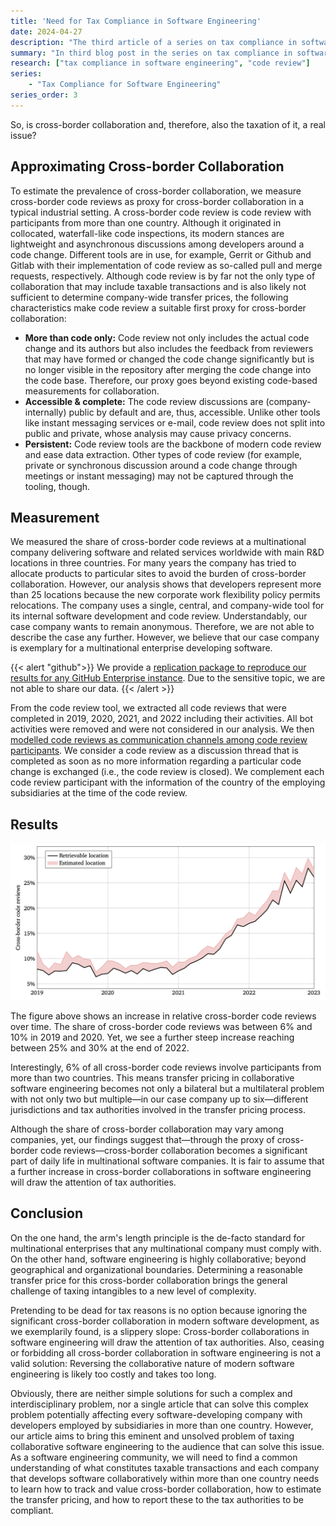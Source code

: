 ```yaml
---
title: 'Need for Tax Compliance in Software Engineering'
date: 2024-04-27
description: "The third article of a series on tax compliance in software engineering we  the fundemantal challenges unique to software engineering."
summary: "In third blog post in the series on tax compliance in software engineering, we will estimate the prevelance of cross-border collaboration, and therefore, the need for tax compliance in software engineering by measuring cross-border code review in a multinational software company."
research: ["tax compliance in software engineering", "code review"]
series: 
    - "Tax Compliance for Software Engineering"
series_order: 3
---
```


So, is cross-border collaboration and, therefore, also the taxation of it, a real issue?

## Approximating Cross-border Collaboration

To estimate the prevalence of cross-border collaboration, we measure cross-border code reviews as proxy for cross-border collaboration in a typical industrial setting. A cross-border code review is code review with participants from more than one country. Although it originated in collocated, waterfall-like code inspections, its modern stances are lightweight and asynchronous discussions among developers around a code change. Different tools are in use, for example, Gerrit or Github and Gitlab with their implementation of code review as so-called pull and merge requests, respectively. Although code review is by far not the only type of collaboration that may include taxable transactions and is also likely not sufficient to determine company-wide transfer prices, the following characteristics make code review a suitable first proxy for cross-border collaboration:

- **More than code only:** Code review not only includes the actual code change and its authors but also includes the feedback from reviewers that may have formed or changed the code change significantly but is no longer visible in the repository after merging the code change into the code base. Therefore, our proxy goes beyond existing code-based measurements for collaboration.
- **Accessible & complete:** The code review discussions are (company-internally) public by default and are, thus, accessible. Unlike other tools like instant messaging services or e-mail, code review does not split into public and private, whose analysis may cause privacy concerns.
- **Persistent:** Code review tools are the backbone of modern code review and ease data extraction. Other types of code review (for example, private or synchronous discussion around a code change through meetings or instant messaging) may not be captured through the tooling, though.

## Measurement

We measured the share of cross-border code reviews at a multinational company delivering software and related services worldwide with main R&D locations in three countries. For many years the company has tried to allocate products to particular sites to avoid the burden of cross-border collaboration. However, our analysis shows that developers represent more than 25 locations because the new corporate work flexibility policy permits relocations. The company uses a single, central, and company-wide tool for its internal software development and code review. Understandably, our case company wants to remain anonymous. Therefore, we are not able to describe the case any further. However, we believe that our case company is exemplary for a multinational enterprise developing software.

{{< alert "github">}}
We provide a [replication package to reproduce our results for any GitHub Enterprise instance](https://github.com/michaeldorner/tax_se). Due to the sensitive topic, we are not able to share our data.
{{< /alert >}}

From the code review tool, we extracted all code reviews that were completed in 2019, 2020, 2021, and 2022 including their activities. All bot activities were removed and were not considered in our analysis. We then [modelled code reviews as communication channels among code review participants](). We consider a code review as a discussion thread that is completed as soon as no more information regarding a particular code change is exchanged (i.e., the code review is closed). We complement each code review participant with the information of the country of the employing subsidiaries at the time of the code review.

## Results

![Cross-border collaboration](cross-border-collaboration.png "The share of cross-border code review at our case company in the years 2019, 2020, 2021 and 2022 (black line) monthly sampled. Since not all historical locations of all code review participants could be reliably retrieved, the share of cross-border reviews could be more significant (indicated by the red area).")

The figure above shows an increase in relative cross-border code reviews over time. The share of cross-border code reviews was between 6% and 10% in 2019 and 2020. Yet, we see a further steep increase reaching between 25% and 30% at the end of 2022.

Interestingly, 6% of all cross-border code reviews involve participants from more than two countries. This means transfer pricing in collaborative software engineering becomes not only a bilateral but a multilateral problem with not only two but multiple—in our case company up to six—different jurisdictions and tax authorities involved in the transfer pricing process.

Although the share of cross-border collaboration may vary among companies, yet, our findings suggest that—through the proxy of cross-border code reviews—cross-border collaboration becomes a significant part of daily life in multinational software companies. It is fair to assume that a further increase in cross-border collaborations in software engineering will draw the attention of tax authorities.

## Conclusion

On the one hand, the arm's length principle is the de-facto standard for multinational enterprises that any multinational company must comply with. On the other hand, software engineering is highly collaborative; beyond geographical and organizational boundaries. Determining a reasonable transfer price for this cross-border collaboration brings the general challenge of taxing intangibles to a new level of complexity.

Pretending to be dead for tax reasons is no option because ignoring the significant cross-border collaboration in modern software development, as we exemplarily found, is a slippery slope: Cross-border collaborations in software engineering will draw the attention of tax authorities. Also, ceasing or forbidding all cross-border collaboration in software engineering is not a valid solution: Reversing the collaborative nature of modern software engineering is likely too costly and takes too long.

Obviously, there are neither simple solutions for such a complex and interdisciplinary problem, nor a single article that can solve this complex problem potentially affecting every software-developing company with developers employed by subsidiaries in more than one country. However, our article aims to bring this eminent and unsolved problem of taxing collaborative software engineering to the audience that can solve this issue. As a software engineering community, we will need to find a common understanding of what constitutes taxable transactions and each company that develops software collaboratively within more than one country needs to learn how to track and value cross-border collaboration, how to estimate the transfer pricing, and how to report these to the tax authorities to be compliant.
